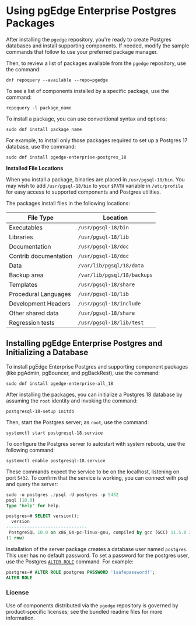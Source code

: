 # Using pgEdge Enterprise Postgres Packages

After installing the `pgedge` repository, you're ready to create Postgres databases and install supporting components. If needed, modify the sample commands that follow to use your preferred package manager.

Then, to review a list of packages available from the `pgedge` repository, use the command:

  `dnf repoquery --available --repo=pgedge`

To see a list of components installed by a specific package, use the command:

  `repoquery -l package_name`

To install a package, you can use conventional syntax and options:

  `sudo dnf install package_name`

For example, to install only those packages required to set up a Postgres 17 database, use the command:

  `sudo dnf install pgedge-enterprise-postgres_18`

**Installed File Locations**

When you install a package, binaries are placed in `/usr/pgsql-18/bin`. You may wish to add `/usr/pgsql-18/bin` to your `$PATH` variable in `/etc/profile` for easy access to supported components and Postgres utilities.

The packages install files in the following locations:

| File Type | Location |
|-----------|----------|
| Executables | `/usr/pgsql-18/bin` |
| Libraries | `/usr/pgsql-18/lib` |
| Documentation | `/usr/pgsql-18/doc` |
| Contrib documentation | `/usr/pgsql-18/doc` |
| Data | `/var/lib/pgsql/18/data` |
| Backup area | `/var/lib/pgsql/18/backups` |
| Templates | `/usr/pgsql-18/share` |
| Procedural Languages | `/usr/pgsql-18/lib` |
| Development Headers | `/usr/pgsql-18/include` |
| Other shared data | `/usr/pgsql-18/share` |
| Regression tests | `/usr/pgsql-18/lib/test` |


## Installing pgEdge Enterprise Postgres and Initializing a Database

To install pgEdge Enterprise Postgres and supporting component packages (like pgAdmin, pgBouncer, and pgBackRest), use the command:

  `sudo dnf install pgedge-enterprise-all_18`

After installing the packages, you can initialize a Postgres 18 database by assuming the `root` identity and invoking the command:

  `postgresql-18-setup initdb`

Then, start the Postgres server; as `root`, use the command:

  `systemctl start postgresql-18.service`

To configure the Postgres server to autostart with system reboots, use the following command:

  `systemctl enable postgresql-18.service`

These commands expect the service to be on the localhost, listening on port `5432`. To confirm that the service is working, you can connect with psql and query the server:

  ```sql
  sudo -u postgres ./psql -U postgres -p 5432
  psql (18.0)
  Type "help" for help.

  postgres=# SELECT version();
    version                                                  
  -------------------------------
   PostgreSQL 18.0 on x86_64-pc-linux-gnu, compiled by gcc (GCC) 11.5.0 20240719 (Red Hat 11.5.0-5), 64-bit
  (1 row)
  ```

Installation of the server package creates a database user named `postgres`.  This user has no default password.  To set a password for the postgres user, use the Postgres [`ALTER ROLE`](https://www.postgresql.org/docs/18/sql-alterrole.html) command.  For example:

  ```sql
  postgres=# ALTER ROLE postgres PASSWORD '1safepassword!';
  ALTER ROLE
  ```

### License

Use of components distributed via the `pgedge` repository is governed by product-specific licenses; see the bundled readme files for more information.